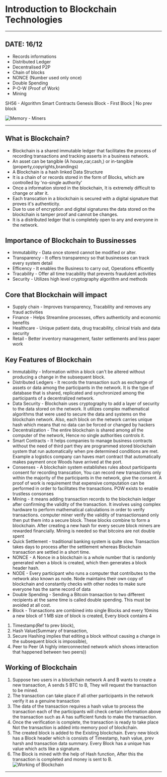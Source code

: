 # Introduction to Blockchain Technologies

----------

## DATE: 16/12
 
- Records informations
- Distributed Ledger
- Decentralised P2P
- Chain of blocks
- NONCE (Number used only once)
- Double Spending
- P-O-W (Proof of Work)
- Mining

SH56 - Algorithm
Smart Contracts
Genesis Block - First Block | No prev block

![Memory - Miners](https://miro.medium.com/max/700/0*UBB7E4EX08OkZy6Z.jpg)


----------


## What is Blockchain?
- Blockchain is a shared immutable ledger that facilitates the process of recording transactions and tracking asserts in a business network.
- An asset can be tangible (A house,car,cash,) or in-tangible (property,copyrights,brandings)
- A Blockchain is a hash linked Data Structure 
- It is a chain of or records stored in the form of Blocks, which are controlled by 'no-single authority'
- Once a information stored in the blockchain, It is extremely difficult to change or alter it.
- Each transcation in a blockchain is secured with a digital signature that proves it's authenticity.
- Due to use of encryption and digital signatures the data stored on the blockchain is tamper proof and cannot be changes.
- It is a distributed ledger that is completely open to any and everyone in the network.

## Importance of Blockchain to Bussinesses
- Immutability - Data once storerd cannot be modified or alter.
- Transparency - It offers transparency so that businesses can track every system detail
- Efficency - It enables the Business to carry out, Operations efficently
- Tracability - Offer all time tracability that prevents fraudulent activities
- Security - Utilizes high level cryptography algorithm and methods


## Core that Blockchain will impact
- Supply chain - Improves transparency, Tracability and removes any fraud activities
- Finance - Helps Streamline processes, offers authenticity and economic benefits
- Healthcare - Unique patient data, drug tracability, clinical trials and data security
- Retail - Better inventory management, faster settlements and less paper work


## Key Features of Blockchain
- Immutability - Information within a block can't be altered without producing a change in the subsequent block.
- Distributed Ledgers - It records the transaction such as exchange of assets or data among the participants in the network. It is the type of database that is shared, replicated and synchronized among the participants of a decentralized network.
- Data Security - Blockchain uses cryptography to add a layer of security to the data stored on the network.
It utilizes complex mathematical algorithms that were used to secure the data and systems on the blockchain network. Also, each block on the network carries unique hash which means that no data can be forced or changed by hackers
- Decentralization - The entire blockchain is shared among all the computer of the network, Hence no single authorities controls it.
- Smart Contracts - It helps companies to manage business contracts without the need of third part they are programmed stored blockchain system that run automatically when pre determined conditions are met. Example a logistics company can haves mart contract that automatically makes payment once Woods have arrived at the port.
- Consenses - A blockchain system establishes rules about participants consent for recording transcation, You can record new transactions only within the majority of the participants in the network, give the consent. A proof of work is requirement that expensive computation can be performed in order to facilitates the transactions. POW exists to enable trustless consonses 
- Mining - it means adding transaction records to the blockchain ledger after confirming the validity of the transaction. It involves using complex hardware to perform mathematical calculations in order to verify transactions.
computer miner verify the validity of transactionsand only then put them into a secure block. 
These blocks combine to form a blockchain. After creating a new hash for every secure block miners are rewarded financially. Mining is needed so that bitcoins are not double spent
- Quick Settlement - traditional banking system is quite slow. Transaction takes days to process after the settlement whereas Blockchain transaction are settled in a short time.
- NONCE - A Nonce in a blockchain is a whole number that  is randomly generated when a block is created, which then generates a block header hash.
- NODE - Every participant who runs a computer that contributes to the network also known as node. Node maintains their own copy of blockchain and constantly checks with other nodes to make sure everyone has the same record of data
- Double Spending - Sending a Bitcoin transaction to two different recipients at the same time is called double spending. This must be avoided at all cost.
- Block - Transactions are combined into single Blocks and every 10mins a new block of 1 MB size of block is created, Every block contains 4 
1. Timestamp(Ref to prev block), 
2. Hash Value(Summary of transaction, 
3. Secure Hashing implies that editing a block without causing a change in the subsequent block is impossible), 
4. Peer to Peer (A highly interconnected network which shows interaction that happened between two peers))

## Working of Blockchain
1. Suppose two users in a blockchain network A and B wants to create a new transaction, A sends 5 BTC to B, They will request the transaction to be mined.
2. The transaction can take place if all other participants in the network verify it as a genuine transaction
3. The data of the transaction requires a hash value to process the transaction each of the participants will check certain information above the transaction such as A has sufficient funds to make the transaction.
4. Once the verification is complete, the transaction is ready to take place Not the transaction is added into  memory pool of blockchain.
5. The created block is added to the Existing blockchain. Every new block has a Block header which is consists of Timestamp, hash value, prev harsh and transaction data summary. Every Block has a unique has value which acts like a signature.
6. The Block is mined with the help of Hash function, After this the transaction is completed and money is sent to B.
![Working of Blockchain](https://i.imgur.com/ny5x6vf.jpg)
----------


 
